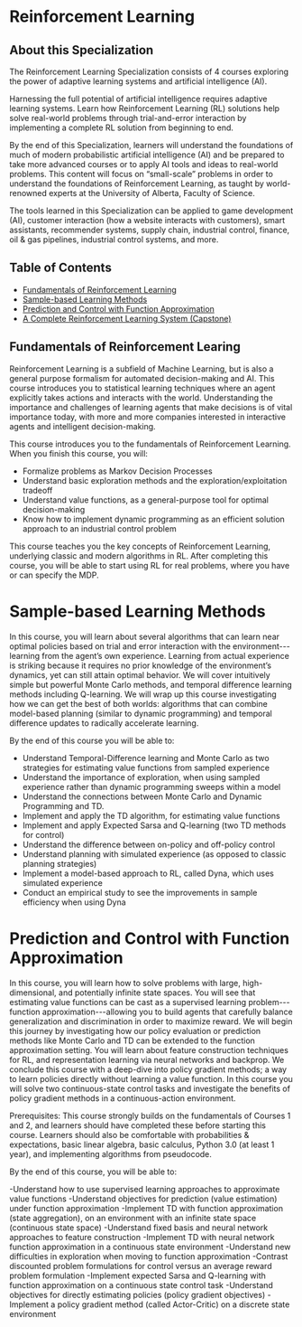 # Reinforcement Learning

## About this Specialization
The Reinforcement Learning Specialization consists of 4 courses exploring the power of adaptive learning systems and artificial intelligence (AI).

Harnessing the full potential of artificial intelligence requires adaptive learning systems. Learn how Reinforcement Learning (RL) solutions help solve real-world problems through trial-and-error interaction by implementing a complete RL solution from beginning to end.

By the end of this Specialization, learners will understand the foundations of much of modern probabilistic artificial intelligence (AI) and be prepared to take more advanced courses or to apply AI tools and ideas to real-world problems. This content will focus on “small-scale” problems in order to understand the foundations of Reinforcement Learning, as taught by world-renowned experts at the University of Alberta, Faculty of Science.

The tools learned in this Specialization can be applied to game development (AI), customer interaction (how a website interacts with customers), smart assistants, recommender systems, supply chain, industrial control, finance, oil & gas pipelines, industrial control systems, and more.

## Table of Contents
* [Fundamentals of Reinforcement Learning](#course1)
* [Sample-based Learning Methods](#course2)
* [Prediction and Control with Function Approximation](#course3)
* [A Complete Reinforcement Learning System (Capstone)](#course4)
## Fundamentals of Reinforcement Learing
Reinforcement Learning is a subfield of Machine Learning, but is also a general purpose formalism for automated decision-making and AI. This course introduces you to statistical learning techniques where an agent explicitly takes actions and interacts with the world. Understanding the importance and challenges of learning agents that make decisions is of vital importance today, with more and more companies interested in interactive agents and intelligent decision-making. 

This course introduces you to the fundamentals of Reinforcement Learning. When you finish this course, you will:
- Formalize problems as Markov Decision Processes 
- Understand basic exploration methods and the exploration/exploitation tradeoff
- Understand value functions, as a general-purpose tool for optimal decision-making
- Know how to implement dynamic programming as an efficient solution approach to an industrial control problem

This course teaches you the key concepts of Reinforcement Learning, underlying classic and modern algorithms in RL. After completing this course, you will be able to start using RL for real problems, where you have or can specify the MDP. 
# Sample-based Learning Methods
In this course, you will learn about several algorithms that can learn near optimal policies based on trial and error interaction with the environment---learning from the agent’s own experience. Learning from actual experience is striking because it requires no prior knowledge of the environment’s dynamics, yet can still attain optimal behavior. We will cover intuitively simple but powerful Monte Carlo methods, and temporal difference learning methods including Q-learning. We will wrap up this course investigating how we can get the best of both worlds: algorithms that can combine model-based planning (similar to dynamic programming) and temporal difference updates to radically accelerate learning.

By the end of this course you will be able to:
 
- Understand Temporal-Difference learning and Monte Carlo as two strategies for estimating value functions from sampled experience
- Understand the importance of exploration, when using sampled experience rather than dynamic programming sweeps within a model
- Understand the connections between Monte Carlo and Dynamic Programming and TD. 
- Implement and apply the TD algorithm, for estimating value functions
- Implement and apply Expected Sarsa and Q-learning (two TD methods for control) 
- Understand the difference between on-policy and off-policy control
- Understand planning with simulated experience (as opposed to classic planning strategies)
- Implement a model-based approach to RL, called Dyna, which uses simulated experience 
- Conduct an empirical study to see the improvements in sample efficiency when using Dyna
# Prediction and Control with Function Approximation
In this course, you will learn how to solve problems with large, high-dimensional, and potentially infinite state spaces. You will see that estimating value functions can be cast as a supervised learning problem---function approximation---allowing you to build agents that carefully balance generalization and discrimination in order to maximize reward. We will begin this journey by investigating how our policy evaluation or prediction methods like Monte Carlo and TD can be extended to the function approximation setting. You will learn about feature construction techniques for RL, and representation learning via neural networks and backprop. We conclude this course with a deep-dive into policy gradient methods; a way to learn policies directly without learning a value function. In this course you will solve two continuous-state control tasks and investigate the benefits of policy gradient methods in a continuous-action environment. 

Prerequisites: This course strongly builds on the fundamentals of Courses 1 and 2, and learners should have completed these before starting this course.  Learners should also be comfortable with probabilities & expectations, basic linear algebra, basic calculus, Python 3.0 (at least 1 year), and  implementing algorithms from pseudocode.

By the end of this course, you will be able to: 

-Understand how to use supervised learning approaches to approximate value functions
-Understand objectives for prediction (value estimation) under function approximation
-Implement TD with function approximation (state aggregation), on an environment with an infinite state space (continuous state space)
-Understand fixed basis and neural network approaches to feature construction 
-Implement TD with neural network function approximation in a continuous state environment
-Understand new difficulties in exploration when moving to function approximation
-Contrast discounted problem formulations for control versus an average reward problem formulation
-Implement expected Sarsa and Q-learning with function approximation on a continuous state control task
-Understand objectives for directly estimating policies (policy gradient objectives)
-Implement a policy gradient method (called Actor-Critic) on a discrete state environment
